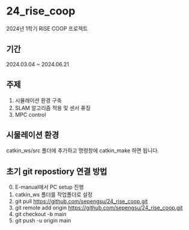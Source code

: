 # 24_rise_coop
2024년 1학기 RISE COOP 프로젝트

## 기간
2024.03.04 ~ 2024.06.21

## 주제
1. 시뮬레이션 환경 구축
2. SLAM 알고리즘 적용 및 센서 퓨징
3. MPC control


## 시물레이션 환경
 catkin_ws/src 폴더에 추가하고 명령창에 catkin_make 하면 됩니다.

## 초기 git repostiory 연결 방법 
0. E-manual에서 PC setup 진행 
1. catkin_ws 폴더를 작업폴더로 설정
2. git pull https://github.com/sepengsu/24_rise_coop.git
3. git remote add origin https://github.com/sepengsu/24_rise_coop.git
4. git checkout -b main
5. git push -u origin main 
